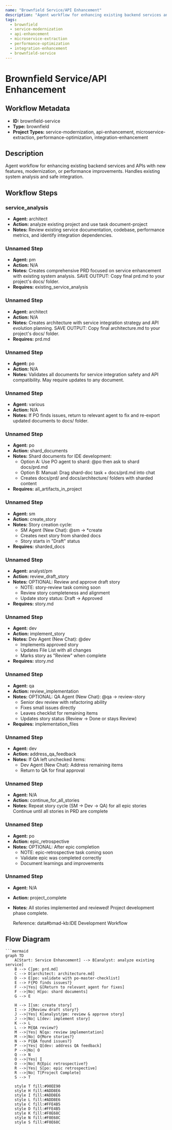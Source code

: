 ```yaml
---
name: "Brownfield Service/API Enhancement"
description: "Agent workflow for enhancing existing backend services and APIs with new features, modernization, or performance improvements. Handles existing system analysis and safe integration."
tags:
  - brownfield
  - service-modernization
  - api-enhancement
  - microservice-extraction
  - performance-optimization
  - integration-enhancement
  - brownfield-service
---
```


# Brownfield Service/API Enhancement

## Workflow Metadata

- **ID:** brownfield-service
- **Type:** brownfield
- **Project Types:** service-modernization, api-enhancement, microservice-extraction, performance-optimization, integration-enhancement

## Description

Agent workflow for enhancing existing backend services and APIs with new features, modernization, or performance improvements. Handles existing system analysis and safe integration.

## Workflow Steps

### service_analysis

- **Agent:** architect
- **Action:** analyze existing project and use task document-project
- **Notes:**
  Review existing service documentation, codebase, performance metrics, and identify integration dependencies.

### Unnamed Step

- **Agent:** pm
- **Action:** N/A
- **Notes:**
  Creates comprehensive PRD focused on service enhancement with existing system analysis. SAVE OUTPUT: Copy final prd.md to your project's docs/ folder.
- **Requires:** existing_service_analysis

### Unnamed Step

- **Agent:** architect
- **Action:** N/A
- **Notes:**
  Creates architecture with service integration strategy and API evolution planning. SAVE OUTPUT: Copy final architecture.md to your project's docs/ folder.
- **Requires:** prd.md

### Unnamed Step

- **Agent:** po
- **Action:** N/A
- **Notes:**
  Validates all documents for service integration safety and API compatibility. May require updates to any document.

### Unnamed Step

- **Agent:** various
- **Action:** N/A
- **Notes:**
  If PO finds issues, return to relevant agent to fix and re-export updated documents to docs/ folder.

### Unnamed Step

- **Agent:** po
- **Action:** shard_documents
- **Notes:**
  Shard documents for IDE development:
  - Option A: Use PO agent to shard: @po then ask to shard docs/prd.md
  - Option B: Manual: Drag shard-doc task + docs/prd.md into chat
  - Creates docs/prd/ and docs/architecture/ folders with sharded content
- **Requires:** all_artifacts_in_project

### Unnamed Step

- **Agent:** sm
- **Action:** create_story
- **Notes:**
  Story creation cycle:
  - SM Agent (New Chat): @sm → *create
  - Creates next story from sharded docs
  - Story starts in "Draft" status
- **Requires:** sharded_docs

### Unnamed Step

- **Agent:** analyst/pm
- **Action:** review_draft_story
- **Notes:**
  OPTIONAL: Review and approve draft story
  - NOTE: story-review task coming soon
  - Review story completeness and alignment
  - Update story status: Draft → Approved
- **Requires:** story.md

### Unnamed Step

- **Agent:** dev
- **Action:** implement_story
- **Notes:**
  Dev Agent (New Chat): @dev
  - Implements approved story
  - Updates File List with all changes
  - Marks story as "Review" when complete
- **Requires:** story.md

### Unnamed Step

- **Agent:** qa
- **Action:** review_implementation
- **Notes:**
  OPTIONAL: QA Agent (New Chat): @qa → review-story
  - Senior dev review with refactoring ability
  - Fixes small issues directly
  - Leaves checklist for remaining items
  - Updates story status (Review → Done or stays Review)
- **Requires:** implementation_files

### Unnamed Step

- **Agent:** dev
- **Action:** address_qa_feedback
- **Notes:**
  If QA left unchecked items:
  - Dev Agent (New Chat): Address remaining items
  - Return to QA for final approval

### Unnamed Step

- **Agent:** N/A
- **Action:** continue_for_all_stories
- **Notes:**
  Repeat story cycle (SM → Dev → QA) for all epic stories
  Continue until all stories in PRD are complete

### Unnamed Step

- **Agent:** po
- **Action:** epic_retrospective
- **Notes:**
  OPTIONAL: After epic completion
  - NOTE: epic-retrospective task coming soon
  - Validate epic was completed correctly
  - Document learnings and improvements

### Unnamed Step

- **Agent:** N/A
- **Action:** project_complete
- **Notes:**
  All stories implemented and reviewed!
  Project development phase complete.
  
  Reference: data#bmad-kb:IDE Development Workflow

## Flow Diagram

```mermaid
```mermaid
graph TD
    A[Start: Service Enhancement] --> B[analyst: analyze existing service]
    B --> C[pm: prd.md]
    C --> D[architect: architecture.md]
    D --> E[po: validate with po-master-checklist]
    E --> F{PO finds issues?}
    F -->|Yes| G[Return to relevant agent for fixes]
    F -->|No| H[po: shard documents]
    G --> E
    
    H --> I[sm: create story]
    I --> J{Review draft story?}
    J -->|Yes| K[analyst/pm: review & approve story]
    J -->|No| L[dev: implement story]
    K --> L
    L --> M{QA review?}
    M -->|Yes| N[qa: review implementation]
    M -->|No| O{More stories?}
    N --> P{QA found issues?}
    P -->|Yes| Q[dev: address QA feedback]
    P -->|No| O
    Q --> N
    O -->|Yes| I
    O -->|No| R{Epic retrospective?}
    R -->|Yes| S[po: epic retrospective]
    R -->|No| T[Project Complete]
    S --> T

    style T fill:#90EE90
    style H fill:#ADD8E6
    style I fill:#ADD8E6
    style L fill:#ADD8E6
    style C fill:#FFE4B5
    style D fill:#FFE4B5
    style K fill:#F0E68C
    style N fill:#F0E68C
    style S fill:#F0E68C
```

```
